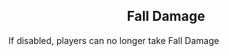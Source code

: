 <h2 style="text-align:center;"> Fall Damage </h2>

If disabled, players can no longer take Fall Damage

